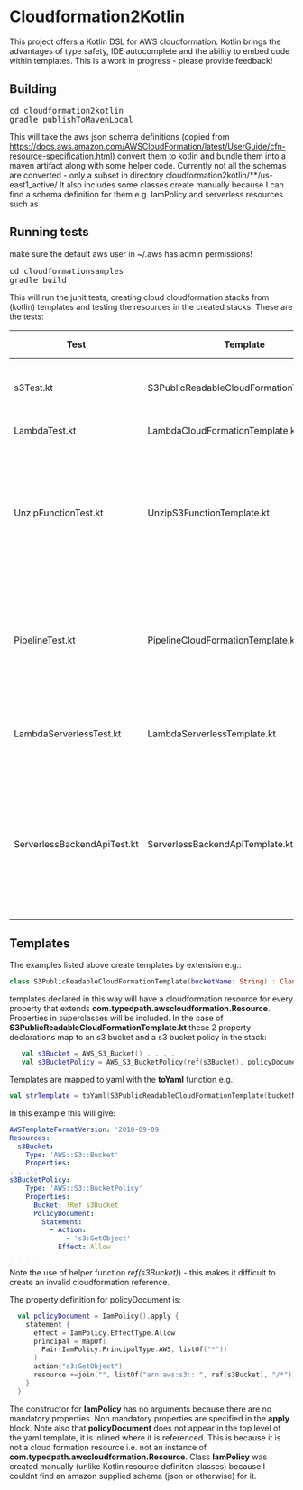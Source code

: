 # Cloudformation2Kotlin
This project offers a Kotlin DSL for AWS cloudformation. Kotlin brings the advantages of type safety, IDE autocomplete and the ability to embed code within templates.  This is a work in progress - please provide feedback!  

## Building
<pre>
cd cloudformation2kotlin
gradle publishToMavenLocal
</pre>
This will take the aws json schema definitions (copied from https://docs.aws.amazon.com/AWSCloudFormation/latest/UserGuide/cfn-resource-specification.html) convert them to kotlin and bundle them into a maven artifact along with some helper code. Currently not all the schemas are converted - only a subset in directory cloudformation2kotlin/**/us-east1_active/
It also includes some classes create manually because I can find a schema definition for them e.g. IamPolicy and serverless resources such as   

## Running tests
make sure the default aws user in ~/.aws has admin permissions!
<pre>cd cloudformationsamples
gradle build
</pre>
This will run the junit tests, creating cloud cloudformation stacks from (kotlin) templates and testing the resources in the created stacks. These are the tests: 


| Test | Template | Test Description |
| --- | --- | ----- |
| s3Test.kt | S3PublicReadableCloudFormationTemplate.kt |write to s3 bucket in stack , read from s3 bucket |
| LambdaTest.kt | LambdaCloudFormationTemplate.kt | call lambda in stack |
| UnzipFunctionTest.kt | UnzipS3FunctionTemplate.kt | create a stack with an s3 bucket and an unzipping lambda function, upload a zip file and unzip it with the lambda function |
| PipelineTest.kt | PipelineCloudFormationTemplate.kt | create stack with 4 stage pipeline + code repository, checkin code and test lambda created by pipeline |
| LambdaServerlessTest.kt | LambdaServerlessTemplate.kt | create a SAM stack containing a lambda and call the lambda |
| ServerlessBackendApiTest.kt | ServerlessBackendApiTemplate.kt | create a SAM stack implementing a REST api with API gateway, lambda functions and dynamo db.  Test with http put, get and delete calls   |


## Templates
The examples listed above create templates by extension e.g.:
```kotlin
class S3PublicReadableCloudFormationTemplate(bucketName: String) : CloudFormationTemplate() {...
```
templates declared in this way will have a cloudformation resource for every property that extends __com.typedpath.awscloudformation.Resource__. Properties in superclasses will be included. 
In the case of __S3PublicReadableCloudFormationTemplate.kt__ these 2 property declarations map to an s3 bucket and a s3 bucket policy in the stack:
```kotlin
   val s3Bucket = AWS_S3_Bucket() . . . . 
   val s3BucketPolicy = AWS_S3_BucketPolicy(ref(s3Bucket), policyDocument) . . . .
```
Templates are mapped to yaml with the __toYaml__ function e.g.:
```kotlin
val strTemplate = toYaml(S3PublicReadableCloudFormationTemplate(bucketName))
```
In this example this will give:
```yaml
AWSTemplateFormatVersion: '2010-09-09'
Resources:
  s3Bucket:
    Type: 'AWS::S3::Bucket'
    Properties:
. . . .
s3BucketPolicy:
    Type: 'AWS::S3::BucketPolicy'
    Properties:
      Bucket: !Ref s3Bucket
      PolicyDocument:
        Statement:
          - Action:
              - 's3:GetObject'
            Effect: Allow
. . . .
```
Note the use of helper function <i>ref(s3Bucket)</i>) - this makes it difficult to create an invalid cloudformation reference.

The property definition for policyDocument is:
```kotlin
  val policyDocument = IamPolicy().apply {
    statement {
      effect = IamPolicy.EffectType.Allow
      principal = mapOf(
        Pair(IamPolicy.PrincipalType.AWS, listOf("*"))
      )
      action("s3:GetObject")
      resource +=join("", listOf("arn:aws:s3:::", ref(s3Bucket), "/*"))
    }
  }
```
The constructor for __IamPolicy__ has no arguments because there are no mandatory properties.  Non mandatory properties are specified in the __apply__ block. Note also that __policyDocument__ does not appear in the top level of the yaml template, it is inlined where it is referenced.  This is because it is not a cloud formation resource i.e. not an instance of  __com.typedpath.awscloudformation.Resource__.  Class __IamPolicy__ was created manually (unlike Kotlin resource definiton classes) because I couldnt find an amazon supplied schema (json or otherwise) for it.  